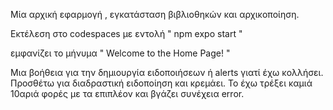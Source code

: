 Μία αρχική εφαρμογή , εγκατάσταση βιβλιοθηκών και αρχικοποίηση.

Εκτέλεση στο  codespaces   με εντολή  " npm expo start "  

εμφανίζει το μήνυμα  " Welcome to the Home Page! "

Μια βοήθεια για την δημιουργία ειδοποιήσεων ή alerts  γιατί έχω κολλήσει. Προσθέτω για διαδραστική ειδοποίηση και κρεμάει. Το έχω τρέξει καμιά 10αριά φορές με τα επιπλέον και βγάζει συνέχεια  error. 
